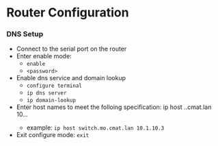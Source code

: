 # Router Configuration

### DNS Setup
 - Connect to the serial port on the router
 - Enter enable mode:
    - ```enable```
    - ```<password>```
 - Enable dns service and domain lookup
    - ```configure terminal```
    - ```ip dns server```
    - ```ip domain-lookup```
 - Enter host names to meet the folloing specification: ip host <hardware>.<state-abreviation>.cmat.lan 10.<Kit>.<VLAN>.<Host>
    - example: ```ip host switch.mo.cmat.lan 10.1.10.3```
  - Exit configure mode: ```exit```
